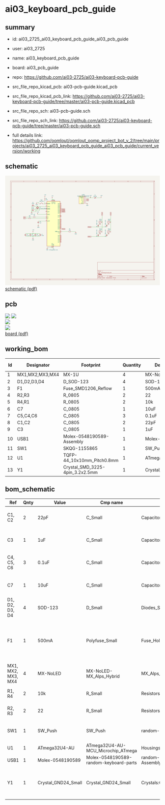 # ai03_keyboard_pcb_guide
 
## summary 
* id: ai03_2725_ai03_keyboard_pcb_guide_ai03_pcb_guide
* user: ai03_2725
* name: ai03_keyboard_pcb_guide
* board: ai03_pcb_guide
* repo: https://github.com/ai03-2725/ai03-keyboard-pcb-guide
* src_file_repo_kicad_pcb: ai03-pcb-guide.kicad_pcb
* src_file_repo_kicad_pcb_link: https://github.com/ai03-2725/ai03-keyboard-pcb-guide/tree/master/ai03-pcb-guide.kicad_pcb


* src_file_repo_sch: ai03-pcb-guide.sch
* src_file_repo_sch_link: https://github.com/ai03-2725/ai03-keyboard-pcb-guide/tree/master/ai03-pcb-guide.sch
* full details link: https://github.com/oomlout/oomlout_oomp_project_bot_v_2/tree/main/projects/ai03_2725_ai03_keyboard_pcb_guide_ai03_pcb_guide/current_version/working  

## schematic  
![](working_schematic_600.png)  
[schematic (pdf)](working_schematic.pdf) 






















## pcb  
![](working_3d_600.png) 
![](working_3d_front_600.png)  
![](working_3d_back_600.png)  
![](working_600.png)  
[board (pdf)](working.pdf)  

## working_bom
| Id | Designator | Footprint | Quantity | Designation | Supplier and ref |  | None | 
| --- | --- | --- | --- | --- | --- | --- | --- | 
| 1 | MX1,MX2,MX3,MX4 | MX-1U | 4 | MX-NoLED |  |  | [''] | 
| 2 | D1,D2,D3,D4 | D_SOD-123 | 4 | SOD-123 |  |  | [''] | 
| 3 | F1 | Fuse_SMD1206_Reflow | 1 | 500mA |  |  | [''] | 
| 4 | R2,R3 | R_0805 | 2 | 22 |  |  | [''] | 
| 5 | R4,R1 | R_0805 | 2 | 10k |  |  | [''] | 
| 6 | C7 | C_0805 | 1 | 10uF |  |  | [''] | 
| 7 | C5,C4,C6 | C_0805 | 3 | 0.1uF |  |  | [''] | 
| 8 | C1,C2 | C_0805 | 2 | 22pF |  |  | [''] | 
| 9 | C3 | C_0805 | 1 | 1uF |  |  | [''] | 
| 10 | USB1 | Molex-0548190589-Assembly | 1 | Molex-0548190589 |  |  | [''] | 
| 11 | SW1 | SKQG-1155865 | 1 | SW_Push |  |  | [''] | 
| 12 | U1 | TQFP-44_10x10mm_Pitch0.8mm | 1 | ATmega32U4-AU |  |  | [''] | 
| 13 | Y1 | Crystal_SMD_3225-4pin_3.2x2.5mm | 1 | Crystal_GND24_Small |  |  | [''] | 


## bom_schematic
| Ref | Qnty | Value | Cmp name | Footprint | Description | Vendor | DNP | 
| --- | --- | --- | --- | --- | --- | --- | --- | 
| C1, C2 | 2 | 22pF | C_Small | Capacitors_SMD:C_0805 | Unpolarized capacitor, small symbol |  |  | 
| C3 | 1 | 1uF | C_Small | Capacitors_SMD:C_0805 | Unpolarized capacitor, small symbol |  |  | 
| C4, C5, C6 | 3 | 0.1uF | C_Small | Capacitors_SMD:C_0805 | Unpolarized capacitor, small symbol |  |  | 
| C7 | 1 | 10uF | C_Small | Capacitors_SMD:C_0805 | Unpolarized capacitor, small symbol |  |  | 
| D1, D2, D3, D4 | 4 | SOD-123 | D_Small | Diodes_SMD:D_SOD-123 | Diode, small symbol |  |  | 
| F1 | 1 | 500mA | Polyfuse_Small | Fuse_Holders_and_Fuses:Fuse_SMD1206_Reflow | Resettable fuse, polymeric positive temperature coefficient, small symbol |  |  | 
| MX1, MX2, MX3, MX4 | 4 | MX-NoLED | MX-NoLED-MX_Alps_Hybrid | MX_Alps_Hybrid:MX-1U |  |  |  | 
| R1, R4 | 2 | 10k | R_Small | Resistors_SMD:R_0805 | Resistor, small symbol |  |  | 
| R2, R3 | 2 | 22 | R_Small | Resistors_SMD:R_0805 | Resistor, small symbol |  |  | 
| SW1 | 1 | SW_Push | SW_Push | random-keyboard-parts:SKQG-1155865 | Push button switch, generic, two pins |  |  | 
| U1 | 1 | ATmega32U4-AU | ATmega32U4-AU-MCU_Microchip_ATmega | Housings_QFP:TQFP-44_10x10mm_Pitch0.8mm |  |  |  | 
| USB1 | 1 | Molex-0548190589 | Molex-0548190589-random-keyboard-parts | random-keyboard-parts:Molex-0548190589-Assembly |  |  |  | 
| Y1 | 1 | Crystal_GND24_Small | Crystal_GND24_Small | Crystals:Crystal_SMD_3225-4pin_3.2x2.5mm | Four pin crystal, GND on pins 2 and 4, small symbol |  |  | 



